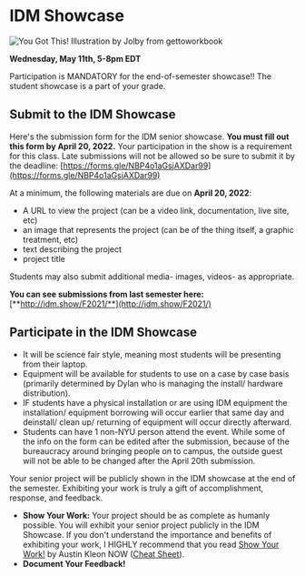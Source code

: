 # IDM Showcase

![You Got This! Illustration by Jolby from gettoworkbook](<../.gitbook/assets/GETTOWORKBOOK\_ you got this.jpg>)

**Wednesday, May 11th, 5-8pm EDT**

Participation is MANDATORY for the end-of-semester showcase!! The student showcase is a part of your grade.

## Submit to the IDM Showcase

Here's the submission form for the IDM senior showcase. **You must fill out this form by April 20, 2022.** Your participation in the show is a requirement for this class. Late submissions will not be allowed so be sure to submit it by the deadline: [https://forms.gle/NBP4o1aGsjAXDar99](https://forms.gle/NBP4o1aGsjAXDar99)

At a minimum, the following materials are due on **April 20, 2022**:

* A URL to view the project (can be a video link, documentation, live site, etc)&#x20;
* an image that represents the project (can be of the thing itself, a graphic treatment, etc)&#x20;
* text describing the project&#x20;
* project title

Students may also submit additional media- images, videos- as appropriate.

**You can see submissions from last semester here:** [**http://idm.show/F2021/**](http://idm.show/F2021/)

## Participate in the IDM Showcase

* It will be science fair style, meaning most students will be presenting from their laptop.
* Equipment will be available for students to use on a case by case basis (primarily determined by Dylan who is managing the install/ hardware distribution).
* IF students have a physical installation or are using IDM equipment the installation/ equipment borrowing will occur earlier that same day and deinstall/ clean up/ returning of equipment will occur directly afterward.
* Students can have 1 non-NYU person attend the event. While some of the info on the form can be edited after the submission, because of the bureaucracy around bringing people on to campus, the outside guest will not be able to be changed after the April 20th submission.

Your senior project will be publicly shown in the IDM showcase at the end of the semester. Exhibiting your work is truly a gift of accomplishment, response, and feedback.

* **Show Your Work:** Your project should be as complete as humanly possible. You will exhibit your senior project publicly in the IDM Showcase. If you don't understand the importance and benefits of exhibiting your work, I HIGHLY recommend that you read [Show Your Work!](http://www.amazon.com/Show-Your-Work-Creativity-Discovered-ebook/dp/B00GU2RGGI/ref=sr\_1\_1?ie=UTF8\&qid=1420589663\&sr=8-1\&keywords=show+the+work+austin+kleon) by Austin Kleon NOW ([Cheat Sheet](https://i.gr-assets.com/images/S/compressed.photo.goodreads.com/hostedimages/1384352860i/6856374.\_SY540\_.jpg)).
* **Document Your Feedback!**
